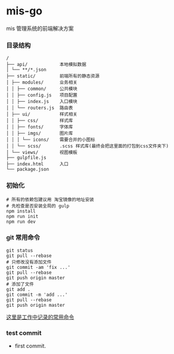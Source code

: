 # mis-go
mis 管理系统的前端解决方案

### 目录结构
```
/
├── api/            本地模拟数据
│ └── **/*.json
├── static/         前端所有的静态资源
│ ├── modules/      业务相关
│ │ ├── common/     公共模块
│ │ ├── config.js   项目配置
│ │ ├── index.js    入口模块
│ │ └── routers.js  路由表
│ ├── ui/           样式相关
│ │ ├── css/        样式库
│ │ ├── fonts/      字体库
│ │ ├── imgs/       图片库
│ │ │ └── icons/    需要合并的小图标
│ │ └── scss/       .scss 样式库(最终会把这里面的打包到css文件夹下)
│ └── views/        视图模板
├── gulpfile.js
├── index.html      入口
└── package.json
```

### 初始化
```shell
# 所有的依赖包建议用 淘宝镜像的地址安装
# 先检查是否安装全局的 gulp
npm install
npm run init
npm run dev
```

### git 常用命令
```shell
git status
git pull --rebase
# 只修改没有添加文件
git commit -am 'fix ...'
git pull --rebase
git push origin master
# 添加了文件
git add .
git commit -m 'add ...'
git pull --rebase
git push origin master
```
[这里是工作中记录的常用命令](https://paddywang.gitbooks.io/workspace/content/git.html)
### test commit
  - first commit.